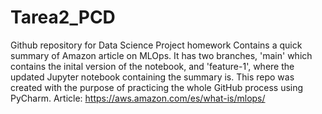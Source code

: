 # Tarea2_PCD
Github repository for Data Science Project homework
Contains a quick summary of Amazon article on MLOps. It has two branches, 'main' which contains the inital version of the notebook, and 'feature-1', where the updated Jupyter notebook containing the summary is. This repo was created with the purpose of practicing the whole GitHub process using PyCharm.
Article: https://aws.amazon.com/es/what-is/mlops/
